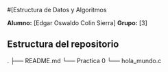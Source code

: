 #[Estructura de Datos y Algoritmos 

**Alumno:** [Edgar Oswaldo Colin Sierra]
**Grupo:** [3]

## Estructura del repositorio 
. ├── README.md └── Practica 0 └── hola_mundo.c

